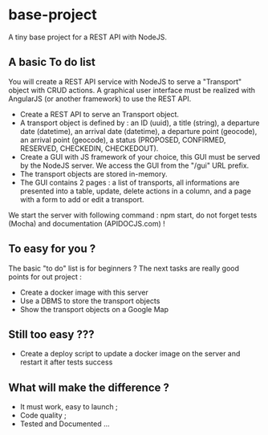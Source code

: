 # base-project
A tiny base project for a REST API with NodeJS.


## A basic To do list

You will create a REST API service with NodeJS to serve a "Transport" object with CRUD actions. A graphical user interface must be realized with AngularJS (or another framework) to use the REST API.

 * Create a REST API to serve an Transport object.
 * A transport object is defined by : an ID (uuid), a title (string), a departure date (datetime), an arrival date (datetime), a departure point (geocode), an arrival point (geocode), a status (PROPOSED, CONFIRMED, RESERVED, CHECKEDIN, CHECKEDOUT).
 * Create a GUI with JS framework of your choice, this GUI must be served by the NodeJS server. We access the GUI from the "/gui" URL prefix.
 * The transport objects are stored in-memory.
 * The GUI contains 2 pages : a list of transports, all informations are presented into a table, update, delete actions in a column, and a page with a form to add or edit a transport.

We start the server with following command : npm start, do not forget tests (Mocha) and documentation (APIDOCJS.com) !

## To easy for you ?

The basic "to do" list is for beginners ? The next tasks are really good points for out project :

 * Create a docker image with this server
 * Use a DBMS to store the transport objects
 * Show the transport objects on a Google Map


## Still too easy ???

 * Create a deploy script to update a docker image on the server and restart it after tests success


## What will make the difference ?

 - It must work, easy to launch ;
 - Code quality ;
 - Tested and Documented ...

